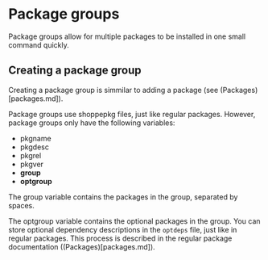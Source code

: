 # Package groups

Package groups allow for multiple packages to be installed in one small command quickly.

## Creating a package group

Creating a package group is simmilar to adding a package (see (Packages)[packages.md]).

Package groups use shoppepkg files, just like regular packages. However, package groups
only have the following variables:

- pkgname
- pkgdesc
- pkgrel
- pkgver
- **group**
- **optgroup**

The group variable contains the packages in the group, separated by spaces.

The optgroup variable contains the optional packages in the group. You can store optional dependency descriptions in the ``optdeps`` file, just like in regular packages. This process is described in the regular package documentation ((Packages)[packages.md]).
